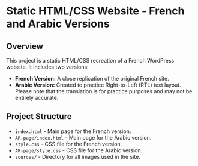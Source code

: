 # Static HTML/CSS Website - French and Arabic Versions

## Overview

This project is a static HTML/CSS recreation of a French WordPress website. It includes two versions:

- **French Version:** A close replication of the original French site.
- **Arabic Version:** Created to practice Right-to-Left (RTL) text layout. Please note that the translation is for practice purposes and may not be entirely accurate.

## Project Structure

- `index.html` - Main page for the French version.
- `AR-page/index.html` - Main page for the Arabic version.
- `style.css` -  CSS file for the French version.
- `AR-page/style.css` -  CSS file for the Arabic version.
- `sources/` - Directory for all images used in the site.
